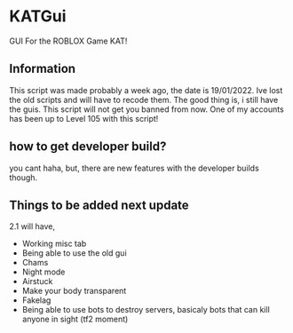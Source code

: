 # KATGui
GUI For the ROBLOX Game KAT!

## Information

This script was made probably a week ago, the date is 19/01/2022.
Ive lost the old scripts and will have to recode them.
The good thing is, i still have the guis.
This script will not get you banned from now.
One of my accounts has been up to Level 105 with this script!



## how to get developer build?

you cant haha, but, there are new features with the developer builds though.

## Things to be added next update

2.1 will have,

* Working misc tab
* Being able to use the old gui
* Chams
* Night mode
* Airstuck
* Make your body transparent
* Fakelag
* Being able to use bots to destroy servers, basicaly bots that can kill anyone in sight (tf2 moment)

